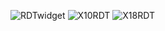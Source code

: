 ![RDTwidget](https://user-images.githubusercontent.com/8968780/211631869-ef3ca3ff-0aa2-4c2f-bafb-25828e423337.jpg)
![X10RDT](https://user-images.githubusercontent.com/8968780/211633111-c2df1f26-e971-43de-bf4b-a1e476d0b5ac.jpg)
![X18RDT](https://user-images.githubusercontent.com/8968780/211633127-d1104b3d-a895-484f-a6c9-8084cd36d125.jpg)

